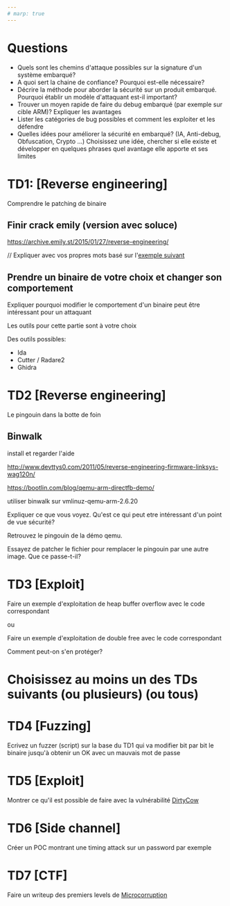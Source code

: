 ```yaml
---
# marp: true
---
```


# Questions

- Quels sont les chemins d'attaque possibles sur la signature d'un système embarqué?
- A quoi sert la chaine de confiance? Pourquoi est-elle nécessaire?
- Décrire la méthode pour aborder la sécurité sur un produit embarqué. Pourquoi établir un modèle d'attaquant est-il important?
- Trouver un moyen rapide de faire du debug embarqué (par exemple sur cible ARM)? Expliquer les avantages
- Lister les catégories de bug possibles et comment les exploiter et les défendre
- Quelles idées pour améliorer la sécurité en embarqué? (IA, Anti-debug, Obfuscation, Crypto ...) Choisissez une idée, chercher si elle existe et développer en quelques phrases quel avantage elle apporte et ses limites


# TD1: \[Reverse engineering\]

Comprendre le patching de binaire

## Finir crack emily (version avec soluce)

https://archive.emily.st/2015/01/27/reverse-engineering/

// Expliquer avec vos propres mots basé sur l'[exemple suivant](https://github.com/DavidJacobson/EasyCTF-2015-writeup/blob/master/binary_exploitation.md#buffering---80-pts)

## Prendre un binaire de votre choix et changer son comportement

Expliquer pourquoi modifier le comportement d'un binaire peut être intéressant pour un attaquant

Les outils pour cette partie sont à votre choix

Des outils possibles:
- Ida
- Cutter / Radare2
- Ghidra

# TD2 \[Reverse engineering\]

Le pingouin dans la botte de foin

## Binwalk

install et regarder l'aide

http://www.devttys0.com/2011/05/reverse-engineering-firmware-linksys-wag120n/

https://bootlin.com/blog/qemu-arm-directfb-demo/

utiliser binwalk sur vmlinuz-qemu-arm-2.6.20

Expliquer ce que vous voyez. Qu'est ce qui peut etre intéressant d'un point de vue sécurité?

Retrouvez le pingouin de la démo qemu.

Essayez de patcher le fichier pour remplacer le pingouin par une autre image. Que ce passe-t-il?     

# TD3 \[Exploit\]

Faire un exemple d'exploitation de heap buffer overflow avec le code correspondant

ou 

Faire un exemple d'exploitation de double free avec le code correspondant

Comment peut-on s'en protéger?

# Choisissez au moins un des TDs suivants (ou plusieurs) (ou tous)

# TD4 \[Fuzzing\]

Ecrivez un fuzzer (script) sur la base du TD1 qui va modifier bit par bit le binaire jusqu'à obtenir un OK avec un mauvais mot de passe

# TD5 \[Exploit\]

Montrer ce qu'il est possible de faire avec la vulnérabilité [DirtyCow](https://github.com/dirtycow/dirtycow.github.io/wiki/PoCs)

# TD6 \[Side channel\]

Créer un POC montrant une timing attack sur un password par exemple

# TD7 \[CTF\]

Faire un writeup des premiers levels de [Microcorruption](https://microcorruption.com/login)



